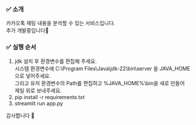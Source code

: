 ### ✅ 소개
카카오톡 채팅 내용을 분석할 수 있는 서비스입니다. <br> 추가 개발중입니다💨

### ✅ 실행 순서
1. jdk 설치 후 환경변수를 편집해 주세요. <br>시스템 환경변수에 C:\Program Files\Java\jdk-22\bin\server 을 JAVA_HOME으로 넣어주세요. <br>그리고 유저 환경변수의 Path를 편집하고 %JAVA_HOME%\bin을 새로 만들어 제일 위로 보내주세요.
2. pip install -r requirements.txt
3. streamlit run app.py

감사합니다 🙌
